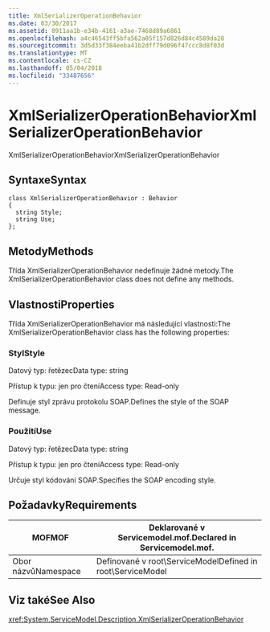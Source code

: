 ```yaml
---
title: XmlSerializerOperationBehavior
ms.date: 03/30/2017
ms.assetid: 8911aa1b-e34b-4161-a3ae-7468d89a6861
ms.openlocfilehash: a4c46543ff5bfa562a05f157d826d84c4589da28
ms.sourcegitcommit: 3d5d33f384eeba41b2dff79d096f47ccc8d8f03d
ms.translationtype: MT
ms.contentlocale: cs-CZ
ms.lasthandoff: 05/04/2018
ms.locfileid: "33487656"
---
```

# <a name="xmlserializeroperationbehavior"></a><span data-ttu-id="21fde-102">XmlSerializerOperationBehavior</span><span class="sxs-lookup"><span data-stu-id="21fde-102">XmlSerializerOperationBehavior</span></span>
<span data-ttu-id="21fde-103">XmlSerializerOperationBehavior</span><span class="sxs-lookup"><span data-stu-id="21fde-103">XmlSerializerOperationBehavior</span></span>  
  
## <a name="syntax"></a><span data-ttu-id="21fde-104">Syntaxe</span><span class="sxs-lookup"><span data-stu-id="21fde-104">Syntax</span></span>  
  
```  
class XmlSerializerOperationBehavior : Behavior  
{  
  string Style;  
  string Use;  
};  
```  
  
## <a name="methods"></a><span data-ttu-id="21fde-105">Metody</span><span class="sxs-lookup"><span data-stu-id="21fde-105">Methods</span></span>  
 <span data-ttu-id="21fde-106">Třída XmlSerializerOperationBehavior nedefinuje žádné metody.</span><span class="sxs-lookup"><span data-stu-id="21fde-106">The XmlSerializerOperationBehavior class does not define any methods.</span></span>  
  
## <a name="properties"></a><span data-ttu-id="21fde-107">Vlastnosti</span><span class="sxs-lookup"><span data-stu-id="21fde-107">Properties</span></span>  
 <span data-ttu-id="21fde-108">Třída XmlSerializerOperationBehavior má následující vlastnosti:</span><span class="sxs-lookup"><span data-stu-id="21fde-108">The XmlSerializerOperationBehavior class has the following properties:</span></span>  
  
### <a name="style"></a><span data-ttu-id="21fde-109">Styl</span><span class="sxs-lookup"><span data-stu-id="21fde-109">Style</span></span>  
 <span data-ttu-id="21fde-110">Datový typ: řetězec</span><span class="sxs-lookup"><span data-stu-id="21fde-110">Data type: string</span></span>  
  
 <span data-ttu-id="21fde-111">Přístup k typu: jen pro čtení</span><span class="sxs-lookup"><span data-stu-id="21fde-111">Access type: Read-only</span></span>  
  
 <span data-ttu-id="21fde-112">Definuje styl zprávu protokolu SOAP.</span><span class="sxs-lookup"><span data-stu-id="21fde-112">Defines the style of the SOAP message.</span></span>  
  
### <a name="use"></a><span data-ttu-id="21fde-113">Použití</span><span class="sxs-lookup"><span data-stu-id="21fde-113">Use</span></span>  
 <span data-ttu-id="21fde-114">Datový typ: řetězec</span><span class="sxs-lookup"><span data-stu-id="21fde-114">Data type: string</span></span>  
  
 <span data-ttu-id="21fde-115">Přístup k typu: jen pro čtení</span><span class="sxs-lookup"><span data-stu-id="21fde-115">Access type: Read-only</span></span>  
  
 <span data-ttu-id="21fde-116">Určuje styl kódování SOAP.</span><span class="sxs-lookup"><span data-stu-id="21fde-116">Specifies the SOAP encoding style.</span></span>  
  
## <a name="requirements"></a><span data-ttu-id="21fde-117">Požadavky</span><span class="sxs-lookup"><span data-stu-id="21fde-117">Requirements</span></span>  
  
|<span data-ttu-id="21fde-118">MOF</span><span class="sxs-lookup"><span data-stu-id="21fde-118">MOF</span></span>|<span data-ttu-id="21fde-119">Deklarované v Servicemodel.mof.</span><span class="sxs-lookup"><span data-stu-id="21fde-119">Declared in Servicemodel.mof.</span></span>|  
|---------|-----------------------------------|  
|<span data-ttu-id="21fde-120">Obor názvů</span><span class="sxs-lookup"><span data-stu-id="21fde-120">Namespace</span></span>|<span data-ttu-id="21fde-121">Definované v root\ServiceModel</span><span class="sxs-lookup"><span data-stu-id="21fde-121">Defined in root\ServiceModel</span></span>|  
  
## <a name="see-also"></a><span data-ttu-id="21fde-122">Viz také</span><span class="sxs-lookup"><span data-stu-id="21fde-122">See Also</span></span>  
 <xref:System.ServiceModel.Description.XmlSerializerOperationBehavior>
